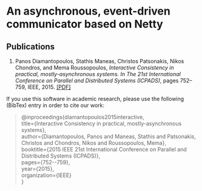 # An asynchronous, event-driven communicator based on Netty

## Publications
1. Panos Diamantopoulos, Stathis Maneas, Christos Patsonakis, Nikos Chondros, and Mema Roussopoulos, *Interactive Consistency in practical, mostly-asynchronous systems. In The 21st International Conference on Parallel and Distributed Systems (ICPADS)*, pages 752–759, IEEE, 2015. [[PDF]](https://ieeexplore.ieee.org/stamp/stamp.jsp?arnumber=7384362)

If you use this software in academic research, please use the following (BibTex) entry in order to cite our work:
> @inproceedings{diamantopoulos2015interactive,  
  title={Interactive Consistency in practical, mostly-asynchronous systems},  
  author={Diamantopoulos, Panos and Maneas, Stathis and Patsonakis, Christos and Chondros, Nikos and Roussopoulos, Mema},  
  booktitle={2015 IEEE 21st International Conference on Parallel and Distributed Systems (ICPADS)},  
  pages={752--759},  
  year={2015},  
  organization={IEEE}  
}
